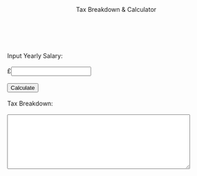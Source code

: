 <html lang="en">
<head>
  <meta charset="utf-8">

  <title>Canterbury Savings Pool - Loan Calculator</title>

  <link rel="stylesheet" type="text/css" href="stylesheet.css" media="screen" />
  <link href="https://fonts.googleapis.com/css?family=David+Libre" rel="stylesheet">
</head>

<body>

  <header>Tax Breakdown & Calculator</header>
  <br>
  <br>
  <section>
    <label>Input Yearly Salary:</label>
    <br><br>
    <label>£</label><input type="text" id = "income" />
    <br><br>
    <input type="button" value="Calculate" name="calculate" id = "calculate" />
    <br><br>
  <label>Tax Breakdown:</label>
    <br><br>
  <textarea name="text" rows="8" cols="50" wrap="soft" id="tax"></textarea>
</section>

  <script src="script.js"></script>
</body>
</html>
